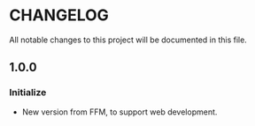 # CHANGELOG
All notable changes to this project will be documented in this file.

## 1.0.0
### Initialize
* New version from FFM, to support web development.
